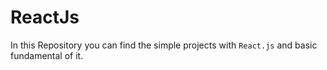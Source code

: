 # ReactJs
In this Repository you can find the simple projects with `React.js` and basic fundamental of it.




